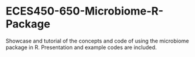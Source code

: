 # ECES450-650-Microbiome-R-Package
Showcase and tutorial of the concepts and code of using the microbiome package in R. Presentation and example codes are included.
